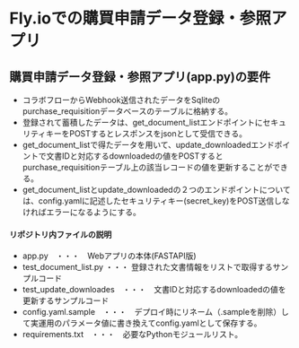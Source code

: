 # Fly.ioでの購買申請データ登録・参照アプリ

## 購買申請データ登録・参照アプリ(app.py)の要件
* コラボフローからWebhook送信されたデータをSqliteのpurchase_requisitionデータベースのテーブルに格納する。
* 登録されて蓄積したデータは、get_document_listエンドポイントにセキュリティキーをPOSTするとレスポンスをjsonとして受信できる。
* get_document_listで得たデータを用いて、update_downloadedエンドポイントで文書IDと対応するdownloadedの値をPOSTするとpurchase_requisitionテーブル上の該当レコードの値を更新することができる。
* get_document_listとupdate_downloadedの２つのエンドポイントについては、config.yamlに記述したセキュリティキー(secret_key)をPOST送信しなければエラーになるようにする。

#### リポジトリ内ファイルの説明
* app.py　・・・　Webアプリの本体(FASTAPI版)
* test_document_list.py ・・・ 登録された文書情報をリストで取得するサンプルコード
* test_update_downloades　・・・　文書IDと対応するdownloadedの値を更新するサンプルコード
* config.yaml.sample　・・・　デプロイ時にリネーム（.sampleを削除）して実運用のパラメータ値に書き換えてconfig.yamlとして保存する。
* requirements.txt　・・・　必要なPythonモジュールリスト。

